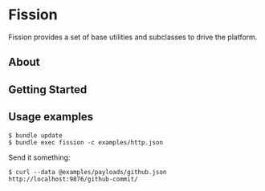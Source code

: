 # Fission

Fission provides a set of base utilities and subclasses to drive the platform.

## About

## Getting Started

## Usage examples

```
$ bundle update
$ bundle exec fission -c examples/http.json
```

Send it something:

```
$ curl --data @examples/payloads/github.json http://localhost:9876/github-commit/
```
